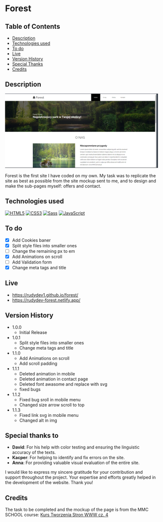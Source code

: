 # Forest

## Table of Contents

- [Description](#description)
- [Technologies used](#technologies-used)
- [To do](#to-do)
- [Live](#live)
- [Version History](#version-history)
- [Special Thanks](#special-thanks)
- [Credits](#credits)

## Description

![product-screenshot]

Forest is the first site I have coded on my own. My task was to replicate the site as best as possible from the site mockup sent to me, and to design and make the sub-pages myself: offers and contact.

## Technologies used

<a href="https://developer.mozilla.org/en-US/docs/Glossary/HTML5" target="_blank" rel="noreferrer"><img src="https://raw.githubusercontent.com/danielcranney/readme-generator/main/public/icons/skills/html5-colored.svg" width="36" height="36" alt="HTML5" /></a>
<a href="https://www.w3.org/TR/CSS/#css" target="_blank" rel="noreferrer"><img src="https://raw.githubusercontent.com/danielcranney/readme-generator/main/public/icons/skills/css3-colored.svg" width="36" height="36" alt="CSS3" /></a>
<a href="https://sass-lang.com/" target="_blank" rel="noreferrer"><img src="https://raw.githubusercontent.com/danielcranney/readme-generator/main/public/icons/skills/sass-colored.svg" width="36" height="36" alt="Sass" /></a>
<a href="https://developer.mozilla.org/en-US/docs/Web/JavaScript" target="_blank" rel="noreferrer"><img src="https://raw.githubusercontent.com/danielcranney/readme-generator/main/public/icons/skills/javascript-colored.svg" width="36" height="36" alt="JavaScript" /></a>

## To do

- [x] Add Cookies baner
- [x] Split style files into smaller ones
- [ ] Change the remaining px to em
- [x] Add Animations on scroll
- [ ] Add Validation form
- [x] Change meta tags and title

## Live

- https://rudydev1.github.io/forest/
- https://rudydev-forest.netlify.app/

## Version History

- 1.0.0
  - Initial Release
- 1.0.1
  - Split style files into smaller ones
  - Change meta tags and title
- 1.1.0
  - Add Animations on scroll
  - Add scroll padding
- 1.1.1
  - Deleted animation in mobile
  - Deleted animation in contact page
  - Deleted font awasome and replace with svg
  - fixed bugs
- 1.1.2
  - Fixed bug sroll in mobile menu
  - Changed size arrow scroll to top
- 1.1.3
  - Fixed link svg in mobile menu
  - Changed alt in img

## Special thanks to

- **David**: For his help with color testing and ensuring the linguistic accuracy of the texts.
- **Kacper**: For helping to identify and fix errors on the site.
- **Anna**: For providing valuable visual evaluation of the entire site.

I would like to express my sincere gratitude for your contribution and support throughout the project. Your expertise and efforts greatly helped in the development of the website. Thank you!

## Credits

The task to be completed and the mockup of the page is from the MMC SCHOOL course: [Kurs Tworzenia Stron WWW cz. 4](https://mmcschool.teachable.com/p/kurs-tworzenia-stron-www-cz-4)

[product-screenshot]: dist/img/img.png
